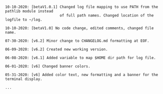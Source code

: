 	10-10-2020: [betaV1.0.1] Changed log file mapping to use PATH from the pathlib module instead
	                         of full path names. Changed location of the logfile to ~/log.
				 
	10-10-2020: [betaV1.0] No code change, edited comments, changed file name.
	
	07-30-2020: [v6.2] Minor change to CHANGELOG.md formatting at EOF.
	
	06-09-2020: [v6.2] Created new working version.

	06-08-2020: [v6.1] Added variable to map $HOME dir path for log file.

	06-01-2020: [v6] Changed banner colors.

	05-31-2020: [v6] Added color text, new formatting and a banner for the terminal display.

	...
